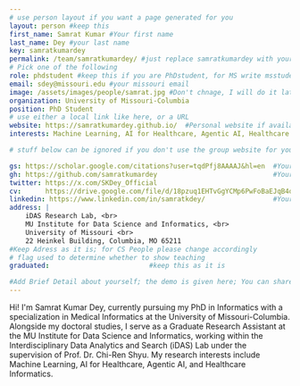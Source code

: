 ```yaml
---
# use person layout if you want a page generated for you
layout: person #keep this
first_name: Samrat Kumar #Your first name
last_name: Dey #your last name
key: samratkumardey
permalink: /team/samratkumardey/ #just replace samratkumardey with your full name (lowercase)
# Pick one of the following
role: phdstudent #keep this if you are PhDstudent, for MS write msstudent
email: sdey@missouri.edu #your missouri email
image: /assets/images/people/samrat.jpg #Don't chnage, I will do it later
organization: University of Missouri-Columbia 
position: PhD Student
# use either a local link like here, or a URL
website: https://samratkumardey.github.io/  #Personal website if available [recommended]
interests: Machine Learning, AI for Healthcare, Agentic AI, Healthcare Informatics

# stuff below can be ignored if you don't use the group website for your private website

gs: https://scholar.google.com/citations?user=tqdPfj8AAAAJ&hl=en  #Your Google Scholar
gh: https://github.com/samratkumardey                             #Your Github
twitter: https://x.com/SKDey_Official                                                         # Your X
cv:      https://drive.google.com/file/d/18pzuq1EHTvGgYCMp6PwFoBaEJqB4qc7b/view?usp=drive_link                                                       #Your Web CV/PDF Link
linkedin: https://www.linkedin.com/in/samratkdey/                 #Your Linkedin
address: |
    iDAS Research Lab, <br>
    MU Institute for Data Science and Informatics, <br>
    University of Missouri <br>
    22 Heinkel Building, Columbia, MO 65211 
#Keep Adress as it is; for CS People please change accordingly
# flag used to determine whether to show teaching
graduated:                         #keep this as it is

#Add Brief Detail about yourself; the demo is given here; You can share your own
---
```


Hi! I'm Samrat Kumar Dey, currently pursuing my PhD in Informatics with a specialization in Medical Informatics at the University of Missouri-Columbia. Alongside my doctoral studies, I serve as a Graduate Research Assistant at the MU Institute for Data Science and Informatics, working within the Interdisciplinary Data Analytics and Search (iDAS) Lab under the supervision of Prof. Dr. Chi-Ren Shyu. My research interests include Machine Learning, AI for Healthcare, Agentic AI, and Healthcare Informatics. 
